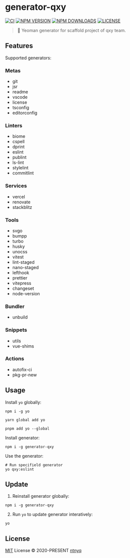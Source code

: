 # generator-qxy

[![CI](https://github.com/qxy-fe/generator-qxy/workflows/CI/badge.svg)](https://github.com/qxy-fe/generator-qxy/actions)
[![NPM VERSION](https://img.shields.io/npm/v/generator-qxy.svg)](https://www.npmjs.com/package/generator-qxy)
[![NPM DOWNLOADS](https://img.shields.io/npm/dy/generator-qxy.svg)](https://www.npmjs.com/package/generator-qxy)
[![LICENSE](https://img.shields.io/github/license/qxy-fe/generator-qxy.svg)](https://github.com/qxy-fe/generator-qxy/blob/main/LICENSE)

> 🤟 Yeoman generator for scaffold project of qxy team.

## Features

Supported generators:

### Metas

- git
- jsr
- readme
- vscode
- license
- tsconfig
- editorconfig

### Linters

- biome
- cspell
- dprint
- eslint
- publint
- ls-lint
- stylelint
- commitlint

### Services

- vercel
- renovate
- stackblitz

### Tools

- svgo
- bumpp
- turbo
- husky
- unocss
- vitest
- lint-staged
- nano-staged
- lefthook
- prettier
- vitepress
- changeset
- node-version

### Bundler

- unbuild

### Snippets

- utils
- vue-shims

### Actions

- autofix-ci
- pkg-pr-new

## Usage

Install `yo` globally:

```shell
npm i -g yo
```

```shell
yarn global add yo
```

```shell
pnpm add yo --global
```

Install generator:

```shell
npm i -g generator-qxy
```

Use the generator:

```shell
# Run specifield generator
yo qxy:eslint
```

## Update

1. Reinstall generator globally:

```shell
npm i -g generator-qxy
```

2. Run `yo` to update generator interatively:

```shell
yo
```

## License

[MIT](./LICENSE) License © 2020-PRESENT [ntnyq](https://github.com/ntnyq)
